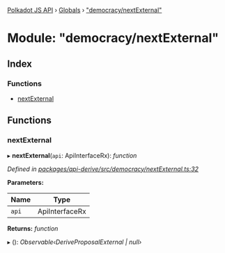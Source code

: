 [Polkadot JS API](../README.md) › [Globals](../globals.md) › ["democracy/nextExternal"](_democracy_nextexternal_.md)

# Module: "democracy/nextExternal"

## Index

### Functions

* [nextExternal](_democracy_nextexternal_.md#nextexternal)

## Functions

###  nextExternal

▸ **nextExternal**(`api`: ApiInterfaceRx): *function*

*Defined in [packages/api-derive/src/democracy/nextExternal.ts:32](https://github.com/polkadot-js/api/blob/45786b31da/packages/api-derive/src/democracy/nextExternal.ts#L32)*

**Parameters:**

Name | Type |
------ | ------ |
`api` | ApiInterfaceRx |

**Returns:** *function*

▸ (): *Observable‹DeriveProposalExternal | null›*
